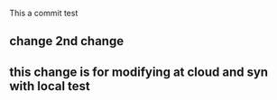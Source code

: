 This a commit test
## change 2nd change
## this change is for modifying at cloud and syn with local test
